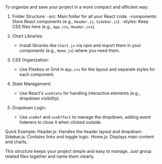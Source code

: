 To organize and save your project in a more compact and efficient way:

1. Folder Structure:
        -src: Main folder for all your React code.
        -components: Store React components (e.g., `Header.js`, `Sidebar.js`).
        -styles: Keep CSS files here (e.g., `App.css`, `Header.css`).

2. Chart Libraries:
   - Install libraries like `Chart.js` via npm and import them in your components (e.g., `Home.js`) where you need them.

3. CSS Organization:
   - Use Flexbox or Grid in `App.css` for the layout and separate styles for each component.

4. State Management:
   - Use React's `useState` for handling interactive elements (e.g., dropdown visibility).

5. Dropdown Logic:
   - Use `useRef` and `useEffect` to manage the dropdown, adding event listeners to close it when clicked outside.

Quick Example:
Header.js: Handles the header layout and dropdown.
Sidebar.js: Contains links and toggle logic.
Home.js: Displays main content and charts.

This structure keeps your project simple and easy to manage. Just group related files together and name them clearly.
